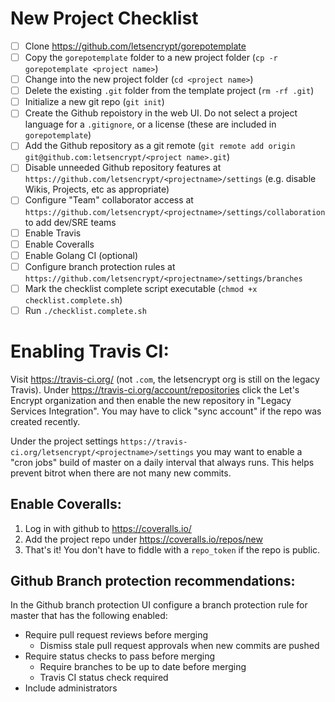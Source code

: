 # New Project Checklist

- [ ] Clone https://github.com/letsencrypt/gorepotemplate
- [ ] Copy the `gorepotemplate` folder to a new project folder (`cp -r gorepotemplate <project name>`)
- [ ] Change into the new project folder (`cd <project name>`)
- [ ] Delete the existing `.git` folder from the template project (`rm -rf .git`)
- [ ] Initialize a new git repo (`git init`)
- [ ] Create the Github repoistory in the web UI. Do not select a project language for a `.gitignore`, or a license (these are included in `gorepotemplate`)
- [ ] Add the Github repository as a git remote (`git remote add origin git@github.com:letsencrypt/<project name>.git`)
- [ ] Disable unneeded Github repository features at `https://github.com/letsencrypt/<projectname>/settings` (e.g. disable Wikis, Projects, etc as appropriate)
- [ ] Configure "Team" collaborator access at `https://github.com/letsencrypt/<projectname>/settings/collaboration` to add dev/SRE teams
- [ ] Enable Travis
- [ ] Enable Coveralls
- [ ] Enable Golang CI (optional)
- [ ] Configure branch protection rules at `https://github.com/letsencrypt/<projectname>/settings/branches`
- [ ] Mark the checklist complete script executable (`chmod +x checklist.complete.sh`)
- [ ] Run `./checklist.complete.sh`

# Enabling Travis CI:

Visit https://travis-ci.org/ (not `.com`, the letsencrypt org is still on the
legacy Travis). Under https://travis-ci.org/account/repositories click the Let's
Encrypt organization and then enable the new repository in "Legacy Services
Integration". You may have to click "sync account" if the repo was created
recently.

Under the project settings
`https://travis-ci.org/letsencrypt/<projectname>/settings` you may want to
enable a "cron jobs" build of master on a daily interval that always runs. This
helps prevent bitrot when there are not many new commits.

## Enable Coveralls:

1. Log in with github to https://coveralls.io/
1. Add the project repo under https://coveralls.io/repos/new
1. That's it! You don't have to fiddle with a `repo_token` if the repo is
   public.

## Github Branch protection recommendations:

In the Github branch protection UI configure a branch protection rule for master
that has the following enabled:

* Require pull request reviews before merging
  * Dismiss stale pull request approvals when new commits are pushed
* Require status checks to pass before merging
  * Require branches to be up to date before merging
  * Travis CI status check required
* Include administrators
